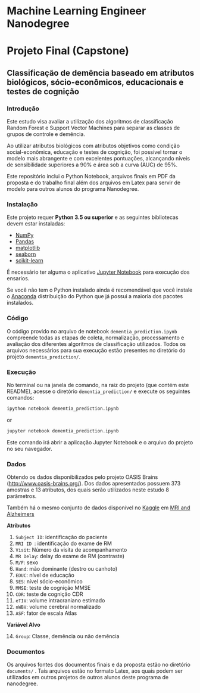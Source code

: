 # Machine Learning Engineer Nanodegree
# Projeto Final (Capstone)
## Classificação de demência baseado em atributos biológicos, sócio-econômicos, educacionais e testes de cognição

### Introdução

Este estudo visa avaliar a utilização dos algoritmos de classificação Random Forest e Support Vector Machines para separar as classes de grupos de controle e demência.

Ao utilizar atributos biológicos com atributos objetivos como condição social-econômica, educação e testes de cognição, foi possível tornar o modelo mais abrangente e com excelentes pontuações, alcançando níveis de sensibilidade superiores a 90% e área sob a curva (AUC) de 95%.

Este repositório inclui o Python Notebook, arquivos finais em PDF da proposta e do trabalho final além dos arquivos em Latex para servir de modelo para outros alunos do programa Nanodegree.

### Instalação

Este projeto requer **Python 3.5 ou superior** e as seguintes bibliotecas devem estar instaladas:

- [NumPy](http://www.numpy.org/)
- [Pandas](http://pandas.pydata.org/)
- [matplotlib](http://matplotlib.org/)
- [seaborn](http://seaborn.pydata.org/)
- [scikit-learn](http://scikit-learn.org/stable/)

É necessário ter alguma o aplicativo [Jupyter Notebook](http://ipython.org/notebook.html) para execução dos ensarios.

Se você não tem o Python instalado ainda é recomendável que você instale o [Anaconda](http://continuum.io/downloads) distribuição do Python que já possui a maioria dos pacotes instalados. 

### Código

O código provido no arquivo de notebook `dementia_prediction.ipynb` compreende todas as etapas de coleta, normalização, processamento e avaliação dos diferentes algoritmos de classificação utilizados.
Todos os arquivos necessários para sua execução estão presentes no diretório do projeto `dementia_prediction/`.

### Execução

No terminal ou na janela de comando, na raiz do projeto (que contém este README), acesse o diretório `dementia_prediction/`   e execute os seguintes comandos:

```bash
ipython notebook dementia_prediction.ipynb
```  
or
```bash
jupyter notebook dementia_prediction.ipynb
```

Este comando irá abrir a aplicação Jupyter Notebook e o arquivo do projeto no seu navegador.

### Dados

Obtendo os dados disponibilizados pelo projeto OASIS Brains (http://www.oasis-brains.org/). Dos dados apresentados possuem 373 amostras e 13 atributos, dos quais serão utilizados neste estudo 8 parâmetros.

Também há o mesmo conjunto de dados disponível no [Kaggle](http://kaggle.com) em [MRI and Alzheimers](https://www.kaggle.com/jboysen/mri-and-alzheimers)

**Atributos**

1.  `Subject ID`: identificação do paciente 
2. `MRI ID `: identificação do exame de RM 
3. `Visit`: Número da visita de acompanhamento
4. `MR Delay`: delay do exame de RM (contraste)
5. `M/F`: sexo
6. `Hand`: mão dominante (destro ou canhoto)
7. `EDUC`: nível de educação
8. `SES`: nível sócio-econômico
9. `MMSE`: teste de cognição MMSE 
10. `CDR`: teste de cognição CDR 
11. `eTIV`: volume intracraniano estimado 
12. `nWBV`: volume cerebral normalizado
13. `ASF`: fator de escala Atlas

**Variável Alvo**

14. `Group`: Classe, demência ou não demência

### Documentos

Os arquivos fontes dos documentos finais e da proposta estão no diretório `documents/` . Tais arquivos estão no formato Latex, aos quais podem ser utilizados em outros projetos de outros alunos deste programa de nanodegree.
